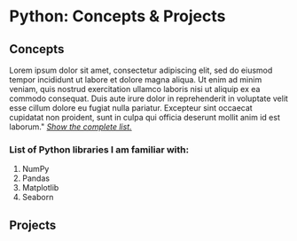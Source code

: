# Python: Concepts & Projects

## Concepts
Lorem ipsum dolor sit amet, consectetur adipiscing elit, sed do eiusmod tempor incididunt ut labore et dolore magna aliqua. Ut enim ad minim veniam, quis nostrud exercitation ullamco laboris nisi ut aliquip ex ea commodo consequat. Duis aute irure dolor in reprehenderit in voluptate velit esse cillum dolore eu fugiat nulla pariatur. Excepteur sint occaecat cupidatat non proident, sunt in culpa qui officia deserunt mollit anim id est laborum." [*Show the complete list.*](https://github.com/saitejavanamala/Portfolio/blob/master/SQL/SQLConceptsInDetail.md)

### List of Python libraries I am familiar with:

1. NumPy
2. Pandas
3. Matplotlib
4. Seaborn

## Projects

